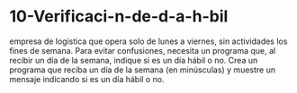 # 10-Verificaci-n-de-d-a-h-bil
empresa de logística que opera solo de lunes a viernes, sin actividades los fines de semana. Para evitar confusiones, necesita un programa que, al recibir un día de la semana, indique si es un día hábil o no.  Crea un programa que reciba un día de la semana (en minúsculas) y muestre un mensaje indicando si es un día hábil o no.
